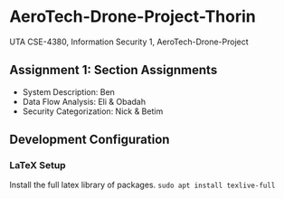 # AeroTech-Drone-Project-Thorin #
UTA CSE-4380, Information Security 1, AeroTech-Drone-Project

## Assignment 1: Section Assignments ##
- System Description: Ben
- Data Flow Analysis: Eli & Obadah
- Security Categorization: Nick & Betim

## Development Configuration ##
### LaTeX Setup ###
Install the full latex library of packages.
`sudo apt install texlive-full`

